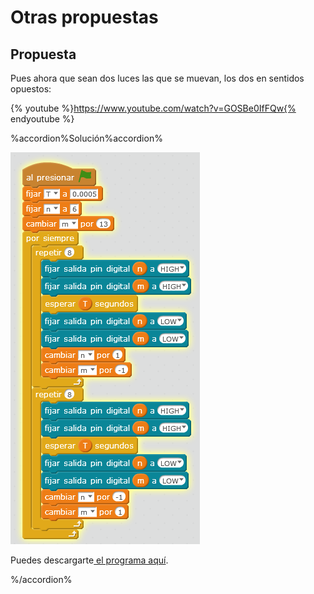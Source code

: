 
# Otras propuestas

## Propuesta

Pues ahora que sean dos luces las que se muevan, los dos en sentidos opuestos:

{% youtube %}https://www.youtube.com/watch?v=GOSBe0IfFQw{% endyoutube %}

%accordion%Solución%accordion%

<img src="img/cochefantastico2.png" width="303" height="627" />

Puedes descargarte[ el programa aquí](http://aularagon.catedu.es/materialesaularagon2013/arduino/M3/cochefantanstico2.sb2).


%/accordion%

